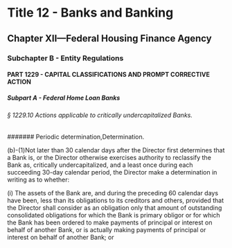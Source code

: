 
# Title 12 - Banks and Banking
## Chapter XII—Federal Housing Finance Agency
### Subchapter B - Entity Regulations
#### PART 1229 - CAPITAL CLASSIFICATIONS AND PROMPT CORRECTIVE ACTION
##### Subpart A - Federal Home Loan Banks
###### § 1229.10 Actions applicable to critically undercapitalized Banks.
####### Periodic determination,Determination.

(b)-(1)Not later than 30 calendar days after the Director first determines that a Bank is, or the Director otherwise exercises authority to reclassify the Bank as, critically undercapitalized, and a least once during each succeeding 30-day calendar period, the Director make a determination in writing as to whether:

(i) The assets of the Bank are, and during the preceding 60 calendar days have been, less than its obligations to its creditors and others, provided that the Director shall consider as an obligation only that amount of outstanding consolidated obligations for which the Bank is primary obligor or for which the Bank has been ordered to make payments of principal or interest on behalf of another Bank, or is actually making payments of principal or interest on behalf of another Bank; or
